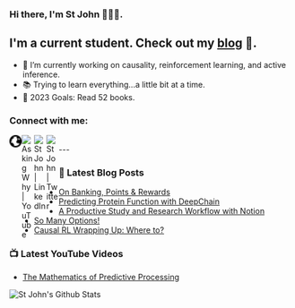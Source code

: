 ### Hi there, I'm St John 🙋🏼‍♂.

## I'm a current student. Check out my [blog][website] 🤖.
- 🌱 I’m currently working on causality, reinforcement learning, and active inference.
- 📚 Trying to learn everything...a little bit at a time.
- 🥅 2023 Goals: Read 52 books.

### Connect with me:

[<img align="left" alt="stjohngrimbly.com" width="22px" src="https://raw.githubusercontent.com/iconic/open-iconic/master/svg/globe.svg" />][website]
[<img align="left" alt="Asking Why | YouTube" width="22px" src="https://cdn.jsdelivr.net/npm/simple-icons@v3/icons/youtube.svg" />][youtube]
[<img align="left" alt="St John | LinkedIn" width="22px" src="https://cdn.jsdelivr.net/npm/simple-icons@v3/icons/linkedin.svg" />][linkedin]
[<img align="left" alt="St John | Twitter" width="22px" src="https://cdn.jsdelivr.net/npm/simple-icons@v3/icons/twitter.svg" />][twitter]

<br>
---

### 📕 Latest Blog Posts
<!-- BLOG-POST-LIST:START -->
- [On Banking, Points &amp; Rewards](http://stjohngrimbly.com/credit-cards/)
- [Predicting Protein Function with DeepChain](http://stjohngrimbly.com/protein-function/)
- [A Productive Study and Research Workflow with Notion](http://stjohngrimbly.com/notion-setup/)
- [So Many Options!](http://stjohngrimbly.com/so-many-option/)
- [Causal RL Wrapping Up: Where to?](http://stjohngrimbly.com/wrapping-up/)
<!-- BLOG-POST-LIST:END -->


### 📺 Latest YouTube Videos
<!-- YOUTUBE:START -->
- [The Mathematics of Predictive Processing](https://www.youtube.com/watch?v=Uqgw2xWMzYE)
<!-- YOUTUBE:END -->

<img align="left" alt="St John's Github Stats" src="https://github-readme-stats.vercel.app/api?username=sgrimbly&show_icons=true&hide_border=true&count_private=true" />

[website]: https://stjohngrimbly.com/
[youtube]: https://www.youtube.com/channel/UCK5M596BmS3QWwPGRteKlKw
[linkedin]: https://www.linkedin.com/in/stjohngrimbly/
[twitter]: https://twitter.com/stjohngrimbly
